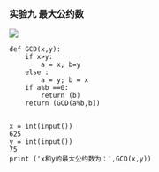 ### 实验九 最大公约数

![](http://kfcoding-static.oss-cn-hangzhou.aliyuncs.com/gitcourse-DaSE_lab/pic/3.1.png)



```
def GCD(x,y):
    if x>y:
        a = x; b=y
    else :
        a = y; b = x
    if a%b ==0:
        return (b)
    return (GCD(a%b,b))
​
​
x = int(input())
625
y = int(input())
75
print ('x和y的最大公约数为：',GCD(x,y))
​
```